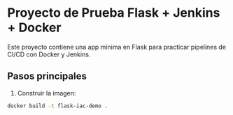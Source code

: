 # Proyecto de Prueba Flask + Jenkins + Docker

Este proyecto contiene una app mínima en Flask para practicar pipelines de CI/CD con Docker y Jenkins.

## Pasos principales

1. Construir la imagen:
```bash
docker build -t flask-iac-demo .
